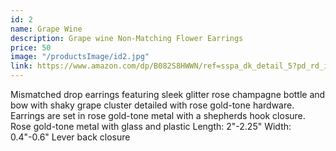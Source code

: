 ```yaml
---
id: 2
name: Grape Wine
description: Grape wine Non-Matching Flower Earrings
price: 50
image: "/productsImage/id2.jpg"
link: https://www.amazon.com/dp/B082S8HWWN/ref=sspa_dk_detail_5?pd_rd_i=B082S8HWWN&pd_rd_w=oE4LY&content-id=amzn1.sym.4d0fffec-3aba-4480-8fad-c6bd8f7f6b41&pf_rd_p=4d0fffec-3aba-4480-8fad-c6bd8f7f6b41&pf_rd_r=YARQ3KZFMXP7RCSW46S7&pd_rd_wg=m1S9h&pd_rd_r=27d87cf7-d916-4b3e-ae8d-170a4c94d92d&s=jewelry&sp_csd=d2lkZ2V0TmFtZT1zcF9kZXRhaWxfdGhlbWF0aWM&spLa=ZW5jcnlwdGVkUXVhbGlmaWVyPUEyWFVMSEc0SFBVMVU5JmVuY3J5cHRlZElkPUEwMDYzNTg0MVRLOUxFUklONDZYTyZlbmNyeXB0ZWRBZElkPUEwNTQwNjYwMVlUNFpBTjNBMVdDUiZ3aWRnZXROYW1lPXNwX2RldGFpbF90aGVtYXRpYyZhY3Rpb249Y2xpY2tSZWRpcmVjdCZkb05vdExvZ0NsaWNrPXRydWU&th=1&psc=1
---
```


Mismatched drop earrings featuring sleek glitter rose champagne bottle and bow with shaky grape cluster detailed with rose gold-tone hardware. Earrings are set in rose gold-tone metal with a shepherds hook closure.
Rose gold-tone metal with glass and plastic
Length: 2"-2.25"
Width: 0.4"-0.6"
Lever back closure
